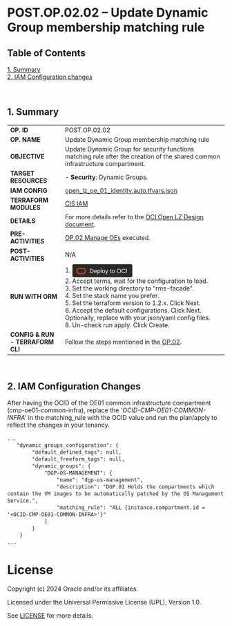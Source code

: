 # POST.OP.02.02 – Update Dynamic Group membership matching rule

## **Table of Contents**

[1. Summary](#1-summary)</br>
[2. IAM Configuration changes](#2-iam-configuration-changes)</br>

&nbsp; 

## **1. Summary**

| |  |
|---|---| 
| **OP. ID** | POST.OP.02.02 |
| **OP. NAME** | Update Dynamic Group membership matching rule | 
| **OBJECTIVE** | Update Dynamic Group for security functions matching rule after the creation of the shared common infrastructure compartment. |
| **TARGET RESOURCES** | - **Security**: Dynamic Groups. |
| **IAM CONFIG**| [open_lz_oe_01_identity.auto.tfvars.json](open_lz_oe_01_identity.auto.tfvars.json)|
| **TERRAFORM MODULES**| [CIS IAM](https://github.com/oracle-quickstart/terraform-oci-cis-landing-zone-iam) |
| **DETAILS** |  For more details refer to the [OCI Open LZ Design document](../../../../design/OCI_Open_LZ.pdf).|
| **PRE-ACTIVITIES** | [OP.02 Manage OEs](../readme.md) executed.  |
| **POST-ACTIVITIES** | N/A |
| **RUN WITH ORM** | 1. [<img src="/commons/images/DeployToOCI.svg"  height="30" align="center">](https://cloud.oracle.com/resourcemanager/stacks/create?zipUrl=https://github.com/oracle-quickstart/terraform-oci-landing-zones-orchestrator/archive/refs/tags/v2.0.0.zip&zipUrlVariables={"input_config_files_urls":"https://raw.githubusercontent.com/oracle-quickstart/terraform-oci-open-lz/master/examples/oci-open-lz/op02_manage_oes/oe01/open_lz_oe_01_identity.auto.tfvars.json,https://raw.githubusercontent.com/oracle-quickstart/terraform-oci-open-lz/master/examples/oci-open-lz/op02_manage_oes/oe01/open_lz_oe_01_network.auto.tfvars.json"})  </br>2. Accept terms,  wait for the configuration to load. </br>3. Set the working directory to “rms-facade”. </br>4. Set the stack name you prefer.</br>5. Set the terraform version to 1.2.x. Click Next. </br>6. Accept the default configurations. Click Next. Optionally, replace with your json/yaml config files. </br>8. Un-check run apply. Click Create.|
| **CONFIG & RUN - TERRAFORM CLI** | Follow the steps mentioned in the [OP.02](../readme.md). |

&nbsp; 

## **2. IAM Configuration Changes**

After having the OCID of the OE01 common infrastructure compartment (cmp-oe01-common-infra), replace the *'OCID-CMP-OE01-COMMON-INFRA'* in the matching_rule with the OCID value and run the plan/apply to reflect the changes in your tenancy.

```
...
   "dynamic_groups_configuration": {
        "default_defined_tags": null,
        "default_freeform_tags": null,
        "dynamic_groups": {
            "DGP-OS-MANAGEMENT": {
                "name": "dgp-os-management",
                "description": "DGP.01 Holds the compartments which contain the VM images to be automatically patched by the OS Management Service.",
                "matching_rule": "ALL {instance.compartment.id = '<OCID-CMP-OE01-COMMON-INFRA>'}"
            }
        }
    }
...
```

# License

Copyright (c) 2024 Oracle and/or its affiliates.

Licensed under the Universal Permissive License (UPL), Version 1.0.

See [LICENSE](LICENSE) for more details.